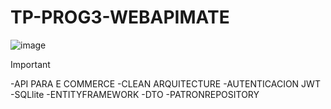 # TP-PROG3-WEBAPIMATE

![image](https://github.com/user-attachments/assets/482f9079-0526-44b5-8407-ffd87df712e8)
> [!IMPORTANT]
-API PARA E COMMERCE
-CLEAN ARQUITECTURE
-AUTENTICACION JWT
-SQLlite
-ENTITYFRAMEWORK
-DTO
-PATRONREPOSITORY

